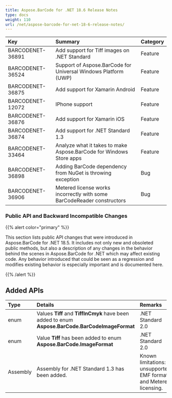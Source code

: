 ```yaml
---
title: Aspose.BarCode for .NET 18.6 Release Notes
type: docs
weight: 110
url: /net/aspose-barcode-for-net-18-6-release-notes/
---
```


|**Key**|**Summary**|**Category**|
| :- | :- | :- |
|BARCODENET-36891|Add support for Tiff images on .NET Standard|Feature|
|BARCODENET-36524|Support of Aspose.BarCode for Universal Windows Platform (UWP)|Feature|
|BARCODENET-36875|Add support for Xamarin Android|Feature|
|BARCODENET-12072|IPhone support|Feature|
|BARCODENET-36876|Add support for Xamarin iOS|Feature|
|BARCODENET-36874|Add support for .NET Standard 1.3|Feature|
|BARCODENET-33464|Analyze what it takes to make Aspose.BarCode for Windows Store apps|Feature|
|BARCODENET-36898|Adding BarCode dependency from NuGet is throwing exception|Bug|
|BARCODENET-36906|Metered license works incorrectly with some BarCodeReader constructors|Bug|
### **Public API and Backward Incompatible Changes**
{{% alert color="primary" %}} 

This section lists public API changes that were introduced in Aspose.BarCode for .NET 18.5. It includes not only new and obsoleted public methods, but also a description of any changes in the behavior behind the scenes in Aspose.BarCode for .NET which may affect existing code. Any behavior introduced that could be seen as a regression and modifies existing behavior is especially important and is documented here.

{{% /alert %}} 
## **Added APIs**

|**Type**|**Details**|**Remarks**|
| :- | :- | :- |
|enum|Values **Tiff** and **TiffInCmyk** have been added to enum **Aspose.BarCode.BarCodeImageFormat**|.NET Standard 2.0|
|enum|Value **Tiff** has been added to enum **Aspose.BarCode.ImageFormat**|.NET Standard 2.0|
|Assembly|Assembly for .NET Standard 1.3 has been added.|Known limitations: unsupported EMF format and Metered licensing.|

